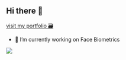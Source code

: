 ## Hi there 👋

<a href="https://jaymoundekar18.github.io/">visit my portfolio 🗃️<a>

<!--
**jaymoundekar18/jaymoundekar18** is a ✨ _special_ ✨ repository because its `README.md` (this file) appears on your GitHub profile.

Here are some ideas to get you started:

- 🔭 I’m currently working on ...
- 🌱 I’m currently learning ...
- 👯 I’m looking to collaborate on ...
- 🤔 I’m looking for help with ...
- 💬 Ask me about ...
- 📫 How to reach me: ...
- 😄 Pronouns: ...
- ⚡ Fun fact: ...
-->
- 🔭 I’m currently working on Face Biometrics
<!-- - ⚡My Experties -->
<a href="#">
  <img align="center" src="https://github-readme-stats.vercel.app/api/top-langs?username=jaymoundekar18&count_private=true&hide=tex,Rich%20Text%20Format&langs_count=10&layout=compact&bg_color=00000000&text_color=2B65CF&icon_color=2B65CF&title_color=2B65CF&hide_border=true&exclude_repo=Modellierung">
</a>
